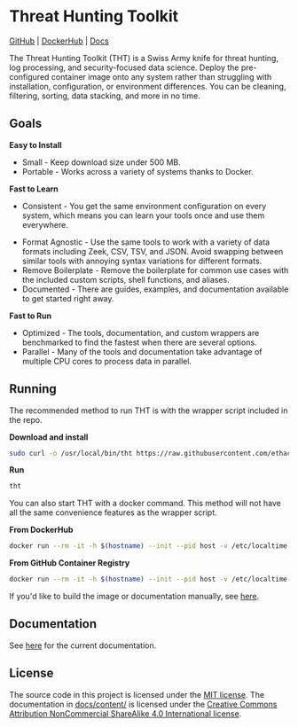 # Threat Hunting Toolkit

[GitHub](https://github.com/ethack/tht) | [DockerHub](https://hub.docker.com/r/ethack/tht) | [Docs](https://ethack.github.io/tht/)

The Threat Hunting Toolkit (THT) is a Swiss Army knife for threat hunting, log processing, and security-focused data science. Deploy the pre-configured container image onto any system rather than struggling with installation, configuration, or environment differences. You can be cleaning, filtering, sorting, data stacking, and more in no time.

## Goals

**Easy to Install**

- Small - Keep download size under 500 MB.
- Portable - Works across a variety of systems thanks to Docker.

**Fast to Learn**

- Consistent - You get the same environment configuration on every system, which means you can learn your tools once and use them everywhere.
<!-- - Bring your existing knowledge - Know SQL, Pandas, or R? Are you a grep/sed/awk wizard? Use the skills you already have and gradually introduce new ones into your existing workflow. -->
- Format Agnostic - Use the same tools to work with a variety of data formats including Zeek, CSV, TSV, and JSON. Avoid swapping between similar tools with annoying syntax variations for different formats.
- Remove Boilerplate - Remove the boilerplate for common use cases with the included custom scripts, shell functions, and aliases.
- Documented - There are guides, examples, and documentation available to get started right away.

**Fast to Run**

- Optimized - The tools, documentation, and custom wrappers are benchmarked to find the fastest when there are several options.
- Parallel - Many of the tools and documentation take advantage of multiple CPU cores to process data in parallel.

## Running

The recommended method to run THT is with the wrapper script included in the repo.

**Download and install**
```bash
sudo curl -o /usr/local/bin/tht https://raw.githubusercontent.com/ethack/tht/main/tht && sudo chmod +x /usr/local/bin/tht
```

**Run**
```bash
tht
```

You can also start THT with a docker command. This method will not have all the same convenience features as the wrapper script.

**From DockerHub**
```bash
docker run --rm -it -h $(hostname) --init --pid host -v /etc/localtime:/etc/localtime -v /:/host -w "/host/$(pwd)" ethack/tht
```

**From GitHub Container Registry**
```bash
docker run --rm -it -h $(hostname) --init --pid host -v /etc/localtime:/etc/localtime -v /:/host -w "/host/$(pwd)" ghcr.io/ethack/tht
```

If you'd like to build the image or documentation manually, see [here](https://ethack.github.io/tht/development/).

## Documentation

See [here](https://ethack.github.io/tht/) for the current documentation.

## License

The source code in this project is licensed under the [MIT license](LICENSE). The documentation in [docs/content/](docs/content/) is licensed under the [Creative Commons Attribution NonCommercial ShareAlike 4.0 International license](https://creativecommons.org/licenses/by-nc-sa/4.0/).